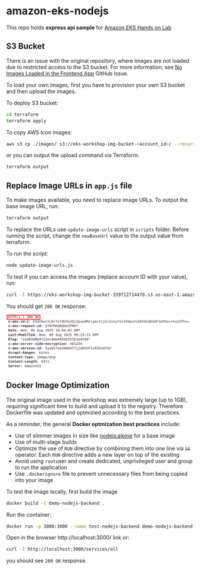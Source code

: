 # amazon-eks-nodejs

This repo holds **express api sample** for [Amazon EKS Hands on Lab](https://catalog.us-east-1.prod.workshops.aws/workshops/9c0aa9ab-90a9-44a6-abe1-8dff360ae428/en-US)

## S3 Bucket

There is an issue with the original repository, where images are not loaded due to restricted access to the S3 bucket. For more information, see [No Images Loaded in the Frontend App](https://github.com/joozero/amazon-eks-frontend/issues/2) GitHub Issue.

To load your own images, first you have to provision your own S3 bucket and then upload the images.

To deploy S3 bucket:
```bash
cd terraform
terraform apply
```

To copy AWS Icon images:
```bash
aws s3 cp ./images/ s3://eks-workshop-img-bucket-<account_id>/ --recursive
```

or you can output the upload command via Terraform:
```bash
terraform output
```

## Replace Image URLs in `app.js` file

To make images available, you need to replace image URLs. To output the base image URL, run:
```bash
terraform output
```

To replace the URLs use `update-image-urls` script in `scripts` folder. Before running the script, change the `newBaseUrl` value to the output value from terraform.

To run the script:
```bash
node update-image-urls.js
```

To test if you can access the images (replace account ID with your value), run:
```bash
curl -I https://eks-workshop-img-bucket-339712714478.s3.us-east-1.amazonaws.com/demo-image-0.png
```

You should get `200 OK` response:

![](./docs/curl_response.png)

## Docker Image Optimization

The original image used in the workshop was extremely large (up to 1GB), requiring significant time to build and upload it to the registry. Therefore Dockerfile was updated and optmizied according to the best practices. 

As a reminder, the general **Docker optmization best practices** include:
- Use of slimmer images in size like [nodejs:alpine](https://hub.docker.com/_/node/tags) for a base image
- Use of multi-stage builds
- Optimize the use of `RUN` directive by combining them into one line via `&&` operator. Each `RUN` directive adds a new layer on top of the existing
- Avoid using `root`user and create dedicated, unprivileged user and group to run the application
- Use `.dockerignore` file to prevent unnecessary files from being copied into your image

To test the image locally, first build the image
```bash
docker build -t demo-nodejs-backend .
```

Run the container:
```bash
docker run -p 3000:3000 --name test-nodejs-backend demo-nodejs-backend
```

Open in the browser http://localhost:3000/ link or:
```bash
curl -I http://localhost:3000/services/all
```

you should see `200 OK` response.